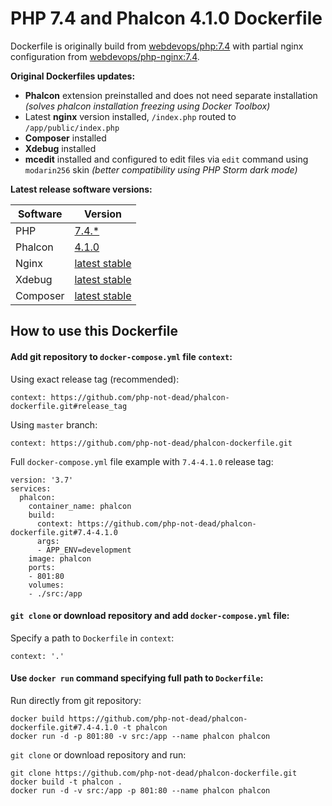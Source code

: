 # PHP 7.4 and Phalcon 4.1.0 Dockerfile

Dockerfile is originally build from [webdevops/php:7.4](https://github.com/webdevops/Dockerfile/tree/master/docker/php-official/7.4) with partial nginx configuration from [webdevops/php-nginx:7.4](https://github.com/webdevops/Dockerfile/tree/master/docker/php-nginx/7.4).

**Original Dockerfiles updates:**
- **Phalcon** extension preinstalled and does not need separate installation *(solves phalcon installation freezing using Docker Toolbox)*
- Latest **nginx** version installed, `/index.php` routed to `/app/public/index.php`
- **Composer** installed
- **Xdebug** installed
- **mcedit** installed and configured to edit files via `edit` command using `modarin256` skin *(better compatibility using PHP Storm dark mode)*

**Latest release software versions:**

| Software | Version                                                          |
| -------- | ---------------------------------------------------------------- |
| PHP      | [7.4.*](https://www.php.net/releases/7_4_0.php)                  |
| Phalcon  | [4.1.0](https://github.com/phalcon/cphalcon/releases/tag/v4.1.0) |
| Nginx    | [latest stable](https://nginx.org/)                              |
| Xdebug   | [latest stable](https://xdebug.org/download)                     |
| Composer | [latest stable](https://getcomposer.org/download/)               |

## How to use this Dockerfile

#### Add git repository to `docker-compose.yml` file `context`:

Using exact release tag (recommended):
```
context: https://github.com/php-not-dead/phalcon-dockerfile.git#release_tag
```
Using `master` branch:
```
context: https://github.com/php-not-dead/phalcon-dockerfile.git
```
Full `docker-compose.yml` file example with `7.4-4.1.0` release tag:
```
version: '3.7'
services:
  phalcon:
    container_name: phalcon
    build:
      context: https://github.com/php-not-dead/phalcon-dockerfile.git#7.4-4.1.0
      args:
      - APP_ENV=development
    image: phalcon
    ports:
    - 801:80
    volumes:
    - ./src:/app
```

#### `git clone` or download repository and add `docker-compose.yml` file:

Specify a path to `Dockerfile` in `context`:
```
context: '.'
```

#### Use `docker run` command specifying full path to `Dockerfile`:

Run directly from git repository:
```
docker build https://github.com/php-not-dead/phalcon-dockerfile.git#7.4-4.1.0 -t phalcon
docker run -d -p 801:80 -v src:/app --name phalcon phalcon
```
`git clone` or download repository and run:
```
git clone https://github.com/php-not-dead/phalcon-dockerfile.git
docker build -t phalcon .
docker run -d -v src:/app -p 801:80 --name phalcon phalcon
```

